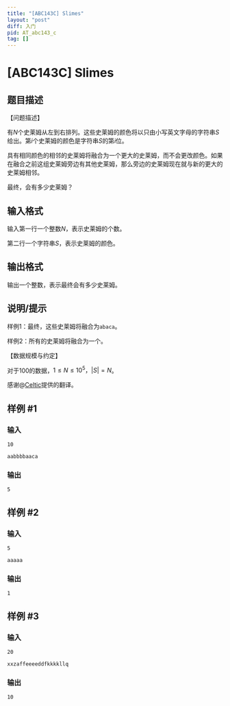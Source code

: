 ```yaml
---
title: "[ABC143C] Slimes"
layout: "post"
diff: 入门
pid: AT_abc143_c
tag: []
---
```


# [ABC143C] Slimes

## 题目描述

【问题描述】

有$N$个史莱姆从左到右排列。这些史莱姆的颜色将以只由小写英文字母的字符串$S$给出。第$i$个史莱姆的颜色是字符串$S$的第$i$位。

具有相同颜色的相邻的史莱姆将融合为一个更大的史莱姆，而不会更改颜色。如果在融合之前这组史莱姆旁边有其他史莱姆，那么旁边的史莱姆现在就与新的更大的史莱姆相邻。

最终，会有多少史莱姆？

## 输入格式

输入第一行一个整数$N$，表示史莱姆的个数。

第二行一个字符串$S$，表示史莱姆的颜色。

## 输出格式

输出一个整数，表示最终会有多少史莱姆。

## 说明/提示

样例$1$：最终，这些史莱姆将融合为`abaca`。

样例$2$：所有的史莱姆将融合为一个。

【数据规模与约定】

对于$100%$的数据，$1\leq N\leq 10^5，|S|=N$。

感谢@[Celtic](https://www.luogu.com.cn/user/176990)提供的翻译。

## 样例 #1

### 输入

```
10
aabbbbaaca
```

### 输出

```
5
```

## 样例 #2

### 输入

```
5
aaaaa
```

### 输出

```
1
```

## 样例 #3

### 输入

```
20
xxzaffeeeeddfkkkkllq
```

### 输出

```
10
```

